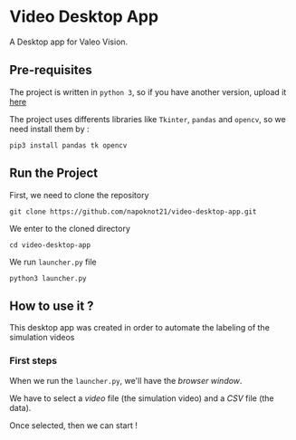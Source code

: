 # Video Desktop App

A Desktop app for Valeo Vision.

## Pre-requisites

The project is written in ```python 3```, so if you have another version, upload it [here](https://www.python.org/downloads/)

The project uses differents libraries like ```Tkinter```,  ```pandas``` and ```opencv```, so we need install them by :
```
pip3 install pandas tk opencv
```

## Run the Project

First, we need to clone the repository
```
git clone https://github.com/napoknot21/video-desktop-app.git
```
We enter to the cloned directory
```
cd video-desktop-app
```
We run ```launcher.py``` file 
```
python3 launcher.py
```

## How to use it ?
This desktop app was created in order to automate the labeling of the simulation videos

### First steps 
When we run the ```launcher.py```, we'll have the *browser window*.

We have to select a *video* file (the simulation video) and a *CSV* file (the data).

Once selected, then we can start !
